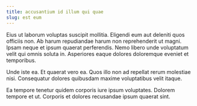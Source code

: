 ```yaml
---
title: accusantium id illum qui quae
slug: est eum
---
```


Eius ut laborum voluptas suscipit mollitia. Eligendi eum aut deleniti quos officiis non. Ab harum repudiandae harum non reprehenderit ut magni. Ipsam neque et ipsum quaerat perferendis. Nemo libero unde voluptatum velit qui omnis soluta in. Asperiores eaque dolores doloremque eveniet et temporibus.

Unde iste ea. Et quaerat vero ea. Quos illo non ad repellat rerum molestiae nisi. Consequatur dolores quibusdam maxime voluptatibus velit itaque.

Ea tempore tenetur quidem corporis iure ipsum voluptates. Dolorem tempore et ut. Corporis et dolores recusandae ipsum quaerat sint.
